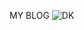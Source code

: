 MY BLOG
![DK ](https://user-images.githubusercontent.com/101945037/161422441-a774b177-8d9b-41bb-92fb-e74e8ff01533.png)
